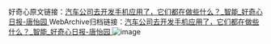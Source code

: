好奇心原文链接：[汽车公司去开发手机应用了，它们都在做些什么？_智能_好奇心日报-唐怡园 ](https://www.qdaily.com/articles/10609.html)
WebArchive归档链接：[汽车公司去开发手机应用了，它们都在做些什么？_智能_好奇心日报-唐怡园 ](http://web.archive.org/web/20190623161027/https://www.qdaily.com/articles/10609.html)
![image](http://ww3.sinaimg.cn/large/007d5XDply1g3w2iffjw5j30u04rphdt)